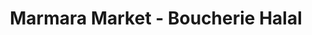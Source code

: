---
title: "Marmara Market - Boucherie Halal"
url: /pontault-combault/marmara-market-boucherie-halal/
shop: commodité
---